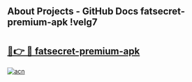 ## About Projects - GitHub Docs fatsecret-premium-apk !velg7

# <h2><a href="https://andorid.site?title=fatsecret-premium-apk&ref=13PRO">🔗👉 🔴 fatsecret-premium-apk</a></h2>

[![acn](https://github.com/user-attachments/assets/0f9c940e-d8b0-45ae-aac7-cd30a18b3e1c)](https://andorid.site?title=fatsecret-premium-apk&ref=13PRO)

